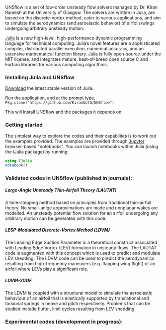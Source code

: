 UNSflow is a set of low-order unsteady flow solvers managed by
Dr. Kiran Ramesh at the University of Glasgow. The solvers are written
in Julia, are based on the discrete-vortex method, cater to various
applications, and aim to simulate the aerodynamics (and aeroelastic
behavior) of airfoils/wings undergoing arbitrary unsteady motion.

[Julia](http://julialang.org) is a new high-level, high-performance dynamic programming
language for technical computing. Julia’s novel features are a
sophisticated compiler, distributed parallel execution, numerical
accuracy, and an extensive mathematical function library. Julia is
fully open-source under the MIT license, and integrates mature,
best-of-breed open source C and Fortran libraries for various
computing algorithms. 

### Installing Julia and UNSflow
[Download](http://julialang.org/downloads/) the latest stable version of Julia.

Run the application, and at the prompt type, `Pkg.clone("https://github.com/KiranUofG/UNSflow")`

This will install UNSflow and the packages it depends on.

### Getting started
The simplest way to explore the codes and their capabilites is to work
out the examples provided. The examples are provided through [Jupyter](http://jupyter.org/) browser-based "notebooks". 
You can launch notebooks within Julia (using the IJulia package) by running: 
```julia
using IJulia 
notebook()
```

### Validated codes in UNSflow (published in journals):

##### Large-Angle Unsteady Thin-Airfoil Theory (LAUTAT)

A time-stepping method based on principles from traditional
thin-airfoil theory. No small-anlge approximations are made and
nonplanar wakes are modelled. An unsteady potential flow solution for
an airfoil undergoing any arbitrary motion can be generated with this code.

##### LESP-Modulated Discrete-Vortex Method (LDVM)

The Leading Edge Suction Parameter is a theoretical construct
associated with Leading Edge Vortex (LEV) formation in unsteady
flows. The LAUTAT code is augmented with this concept which is used to
predict and modulate LEV shedding. The LDVM code can be used to predict
the aerodynamics resulting from high-frequency maneuvers
(e.g. flapping wing flight) of an airfoil where LEVs play a
significant role.

##### LDVM-2DOF

The LDVM is coupled with a structural model to simulate the
aeroelastic behaviour of an airfoil that is elastically supported by
translational and torsional springs in heave and pitch
respectively. Problems that can be studied include flutter, limit cycles
resulting from LEV shedding.


### Experimental codes (development in progress):








